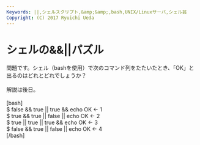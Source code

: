 ```yaml
---
Keywords: ||,シェルスクリプト,&amp;&amp;,bash,UNIX/Linuxサーバ,シェル芸
Copyright: (C) 2017 Ryuichi Ueda
---
```


# <!--:ja-->シェルの&&||パズル<!--:-->
<!--:ja-->問題です。シェル（bashを使用）で次のコマンド列をたたいたとき、「OK」と出るのはどれとどれでしょうか？<br />
<br />
解説は後日。<br />
<br />
[bash]<br />
$ false &amp;&amp; true || true &amp;&amp; echo OK &lt;- 1<br />
$ true &amp;&amp; true || false || echo OK &lt;- 2<br />
$ true || true || true &amp;&amp; echo OK &lt;- 3<br />
$ false &amp;&amp; true || false || echo OK &lt;- 4<br />
[/bash]<!--:-->

